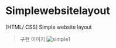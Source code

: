 # Simplewebsitelayout
[HTML/ CSS] Simple website layout

>구현 이미지
![simple1](https://user-images.githubusercontent.com/71969709/118458623-ec449780-b735-11eb-970b-963481541246.png)
